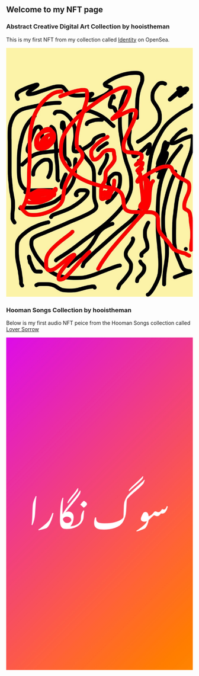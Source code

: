 ## Welcome to my NFT page

### Abstract Creative Digital Art Collection by hooistheman

This is my first NFT from my collection called [Identity](https://opensea.io/assets/0x495f947276749ce646f68ac8c248420045cb7b5e/3656066525500525417872901239179745872468704855560215118739963797007935471617) on OpenSea.

![identity](https://github.com/hooman96/hooman96.github.io/blob/master/images/first_nft.jpg)

### Hooman Songs Collection by hooistheman

Below is my first audio NFT peice from the Hooman Songs collection called [Lover Sorrow](https://opensea.io/assets/0x495f947276749ce646f68ac8c248420045cb7b5e/3656066525500525417872901239179745872468704855560215118739963798107447099393)

![Soog Negara](https://github.com/hooman96/hooman96.github.io/blob/master/images/soog_negara.JPG)

